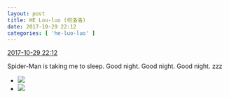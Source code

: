 ```yaml
---
layout: post
title: HE Lou-luo (何洛洛)
date: 2017-10-29 22:12
categories: [ 'he-luo-luo' ]
---
```


<div class="weibo-info">
  <a href="http://weibo.com/6117570574/FsF5xaHJS">2017-10-29 22:12</a>
</div>

Spider-Man is taking me to sleep. Good night. Good night. Good night. zzz

<!-- more -->

<ul class="weibo-pic-list-1">
  <li class="weibo-pic">
    <a href="http://wx2.sinaimg.cn/mw690/006G0Hz8ly1fkzh1pqvnkj31491zknpd.jpg"><img src="http://wx2.sinaimg.cn/thumb150/006G0Hz8ly1fkzh1pqvnkj31491zknpd.jpg" /></a>
  </li>
  <li class="weibo-pic">
    <a href="http://wx4.sinaimg.cn/mw690/006G0Hz8ly1fkzh1wqyqtj31491zk7wj.jpg"><img src="http://wx4.sinaimg.cn/thumb150/006G0Hz8ly1fkzh1wqyqtj31491zk7wj.jpg" /></a>
  </li>
</ul>
